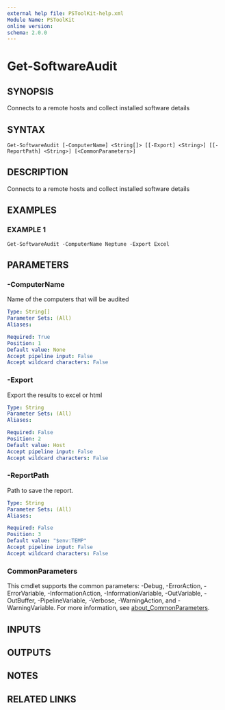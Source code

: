 ```yaml
---
external help file: PSToolKit-help.xml
Module Name: PSToolKit
online version:
schema: 2.0.0
---
```


# Get-SoftwareAudit

## SYNOPSIS
Connects to a remote hosts and collect installed software details

## SYNTAX

```
Get-SoftwareAudit [-ComputerName] <String[]> [[-Export] <String>] [[-ReportPath] <String>] [<CommonParameters>]
```

## DESCRIPTION
Connects to a remote hosts and collect installed software details

## EXAMPLES

### EXAMPLE 1
```
Get-SoftwareAudit -ComputerName Neptune -Export Excel
```

## PARAMETERS

### -ComputerName
Name of the computers that will be audited

```yaml
Type: String[]
Parameter Sets: (All)
Aliases:

Required: True
Position: 1
Default value: None
Accept pipeline input: False
Accept wildcard characters: False
```

### -Export
Export the results to excel or html

```yaml
Type: String
Parameter Sets: (All)
Aliases:

Required: False
Position: 2
Default value: Host
Accept pipeline input: False
Accept wildcard characters: False
```

### -ReportPath
Path to save the report.

```yaml
Type: String
Parameter Sets: (All)
Aliases:

Required: False
Position: 3
Default value: "$env:TEMP"
Accept pipeline input: False
Accept wildcard characters: False
```

### CommonParameters
This cmdlet supports the common parameters: -Debug, -ErrorAction, -ErrorVariable, -InformationAction, -InformationVariable, -OutVariable, -OutBuffer, -PipelineVariable, -Verbose, -WarningAction, and -WarningVariable. For more information, see [about_CommonParameters](http://go.microsoft.com/fwlink/?LinkID=113216).

## INPUTS

## OUTPUTS

## NOTES

## RELATED LINKS
